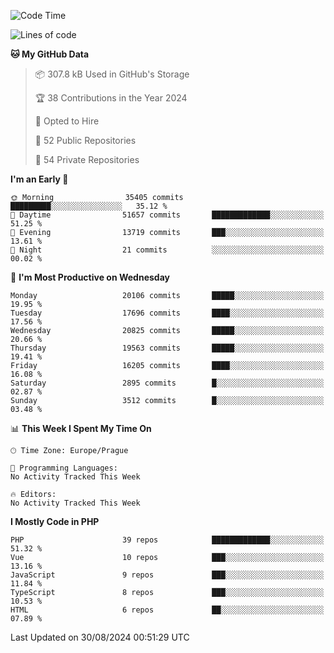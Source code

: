 <!--START_SECTION:waka-->
![Code Time](http://img.shields.io/badge/Code%20Time-1%2C583%20hrs%2058%20mins-blue)

![Lines of code](https://img.shields.io/badge/From%20Hello%20World%20I%27ve%20Written-31.7%20million%20lines%20of%20code-blue)

**🐱 My GitHub Data** 

> 📦 307.8 kB Used in GitHub's Storage 
 > 
> 🏆 38 Contributions in the Year 2024
 > 
> 💼 Opted to Hire
 > 
> 📜 52 Public Repositories 
 > 
> 🔑 54 Private Repositories 
 > 
**I'm an Early 🐤** 

```text
🌞 Morning                35405 commits       █████████░░░░░░░░░░░░░░░░   35.12 % 
🌆 Daytime                51657 commits       █████████████░░░░░░░░░░░░   51.25 % 
🌃 Evening                13719 commits       ███░░░░░░░░░░░░░░░░░░░░░░   13.61 % 
🌙 Night                  21 commits          ░░░░░░░░░░░░░░░░░░░░░░░░░   00.02 % 
```
📅 **I'm Most Productive on Wednesday** 

```text
Monday                   20106 commits       █████░░░░░░░░░░░░░░░░░░░░   19.95 % 
Tuesday                  17696 commits       ████░░░░░░░░░░░░░░░░░░░░░   17.56 % 
Wednesday                20825 commits       █████░░░░░░░░░░░░░░░░░░░░   20.66 % 
Thursday                 19563 commits       █████░░░░░░░░░░░░░░░░░░░░   19.41 % 
Friday                   16205 commits       ████░░░░░░░░░░░░░░░░░░░░░   16.08 % 
Saturday                 2895 commits        █░░░░░░░░░░░░░░░░░░░░░░░░   02.87 % 
Sunday                   3512 commits        █░░░░░░░░░░░░░░░░░░░░░░░░   03.48 % 
```


📊 **This Week I Spent My Time On** 

```text
🕑︎ Time Zone: Europe/Prague

💬 Programming Languages: 
No Activity Tracked This Week

🔥 Editors: 
No Activity Tracked This Week
```

**I Mostly Code in PHP** 

```text
PHP                      39 repos            █████████████░░░░░░░░░░░░   51.32 % 
Vue                      10 repos            ███░░░░░░░░░░░░░░░░░░░░░░   13.16 % 
JavaScript               9 repos             ███░░░░░░░░░░░░░░░░░░░░░░   11.84 % 
TypeScript               8 repos             ███░░░░░░░░░░░░░░░░░░░░░░   10.53 % 
HTML                     6 repos             ██░░░░░░░░░░░░░░░░░░░░░░░   07.89 % 
```




 Last Updated on 30/08/2024 00:51:29 UTC
<!--END_SECTION:waka-->
<!--
**AlexKratky/AlexKratky** is a ✨ _special_ ✨ repository because its `README.md` (this file) appears on your GitHub profile.

Here are some ideas to get you started:

- 🔭 I’m currently working on ...
- 🌱 I’m currently learning ...
- 👯 I’m looking to collaborate on ...
- 🤔 I’m looking for help with ...
- 💬 Ask me about ...
- 📫 How to reach me: ...
- 😄 Pronouns: ...
- ⚡ Fun fact: ...
-->
